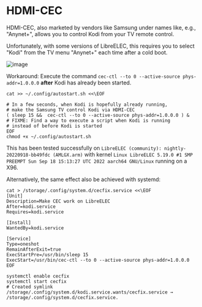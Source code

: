 # HDMI-CEC

HDMI-CEC, also marketed by vendors like Samsung under names like, e.g., "Anynet+", allows you to control Kodi from your TV remote control.

Unfortunately, with some versions of LibreELEC, this requires you to select "Kodi" from the TV menu "Anynet+" each time after a cold boot.

![image](https://user-images.githubusercontent.com/2480569/192144726-7bd02303-9230-4806-9c52-63d78c70d6a9.png)

Workaround: Execute the command `cec-ctl --to 0 --active-source phys-addr=1.0.0.0` __after__ Kodi has already been started.

```
cat >> ~/.config/autostart.sh <<\EOF

# In a few seconds, when Kodi is hopefully already running,
# make the Samsung TV control Kodi via HDMI-CEC
( sleep 15 &&  cec-ctl --to 0 --active-source phys-addr=1.0.0.0 ) &
# FIXME: Find a way to execute a script when Kodi is running
# instead of before Kodi is started
EOF
chmod +x ~/.config/autostart.sh
```

This has been tested successfully on `LibreELEC (community): nightly-20220918-bb49fdc (AMLGX.arm)` with kernel `Linux LibreELEC 5.19.0 #1 SMP PREEMPT Sun Sep 18 15:13:27 UTC 2022 aarch64 GNU/Linux` running on a X96.

Alternatively, the same effect also be achieved with systemd:

```
cat > /storage/.config/system.d/cecfix.service <<\EOF
[Unit]
Description=Make CEC work on LibreELEC
After=kodi.service
Requires=kodi.service

[Install]
WantedBy=kodi.service

[Service]
Type=oneshot
RemainAfterExit=true
ExecStartPre=/usr/bin/sleep 15
ExecStart=/usr/bin/cec-ctl --to 0 --active-source phys-addr=1.0.0.0
EOF

systemctl enable cecfix
systemctl start cecfix
# Created symlink /storage/.config/system.d/kodi.service.wants/cecfix.service → /storage/.config/system.d/cecfix.service.
```
